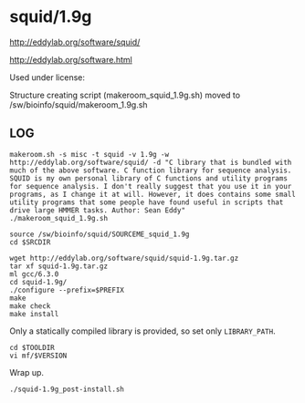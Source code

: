 squid/1.9g
==========

<http://eddylab.org/software/squid/>

<http://eddylab.org/software.html>

Used under license:



Structure creating script (makeroom_squid_1.9g.sh) moved to /sw/bioinfo/squid/makeroom_1.9g.sh

LOG
---

    makeroom.sh -s misc -t squid -v 1.9g -w http://eddylab.org/software/squid/ -d "C library that is bundled with much of the above software. C function library for sequence analysis. SQUID is my own personal library of C functions and utility programs for sequence analysis. I don't really suggest that you use it in your programs, as I change it at will. However, it does contains some small utility programs that some people have found useful in scripts that drive large HMMER tasks. Author: Sean Eddy"
    ./makeroom_squid_1.9g.sh 

    source /sw/bioinfo/squid/SOURCEME_squid_1.9g
    cd $SRCDIR

    wget http://eddylab.org/software/squid/squid-1.9g.tar.gz
    tar xf squid-1.9g.tar.gz 
    ml gcc/6.3.0
    cd squid-1.9g/
    ./configure --prefix=$PREFIX
    make
    make check
    make install

Only a statically compiled library is provided, so set only `LIBRARY_PATH`.

    cd $TOOLDIR
    vi mf/$VERSION

Wrap up.

    ./squid-1.9g_post-install.sh
